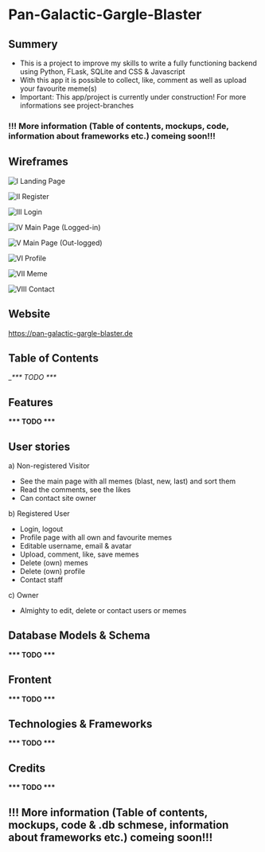 # Pan-Galactic-Gargle-Blaster

## Summery

- This is a project to improve my skills to write a fully functioning backend using Python, FLask, SQLite and CSS & Javascript
- With this app it is possible to collect, like, comment as well as upload your favourite meme(s)
- Important: This app/project is currently under construction! For more informations see project-branches

### !!! More information (Table of contents, mockups, code, information about frameworks etc.) comeing soon!!!


## Wireframes

![I  Landing Page](https://user-images.githubusercontent.com/60796711/114477608-bf640880-9bfc-11eb-81e5-d4424539c4dd.png)

![II  Register](https://user-images.githubusercontent.com/60796711/114477637-d0ad1500-9bfc-11eb-88ff-db0580fa2b17.png)

![III  Login](https://user-images.githubusercontent.com/60796711/114477650-d73b8c80-9bfc-11eb-9d47-f3a57377a9df.png)

![IV  Main Page (Logged-in)](https://user-images.githubusercontent.com/60796711/114477656-d9055000-9bfc-11eb-93f2-14d48a3a329d.png)

![V  Main Page (Out-logged)](https://user-images.githubusercontent.com/60796711/114477659-dacf1380-9bfc-11eb-815a-1d032ed05658.png)

![VI  Profile](https://user-images.githubusercontent.com/60796711/114477665-dc004080-9bfc-11eb-85fb-678d61c3d010.png)

![VII  Meme](https://user-images.githubusercontent.com/60796711/114477669-dd316d80-9bfc-11eb-98a3-15336753d0a6.png)

![VIII  Contact](https://user-images.githubusercontent.com/60796711/114477672-defb3100-9bfc-11eb-8e52-c333d7a8e754.png)

## Website

https://pan-galactic-gargle-blaster.de

## Table of Contents

__*** TODO ***_

## Features

__*** TODO ***__

## User stories

a) Non-registered Visitor

* See the main page with all memes (blast, new, last) and sort them
* Read the comments, see the likes
* Can contact site owner

b) Registered User

* Login, logout
* Profile page with all own and favourite memes
* Editable username, email & avatar
* Upload, comment, like, save memes
* Delete (own) memes
* Delete (own) profile
* Contact staff

c) Owner

* Almighty to edit, delete or contact users or memes 

## Database Models & Schema

__*** TODO ***__

## Frontent

__*** TODO ***__

## Technologies & Frameworks

__*** TODO ***__

## Credits

__*** TODO ***__

## !!! More information (Table of contents, mockups, code & .db schmese, information about frameworks etc.) comeing soon!!!



